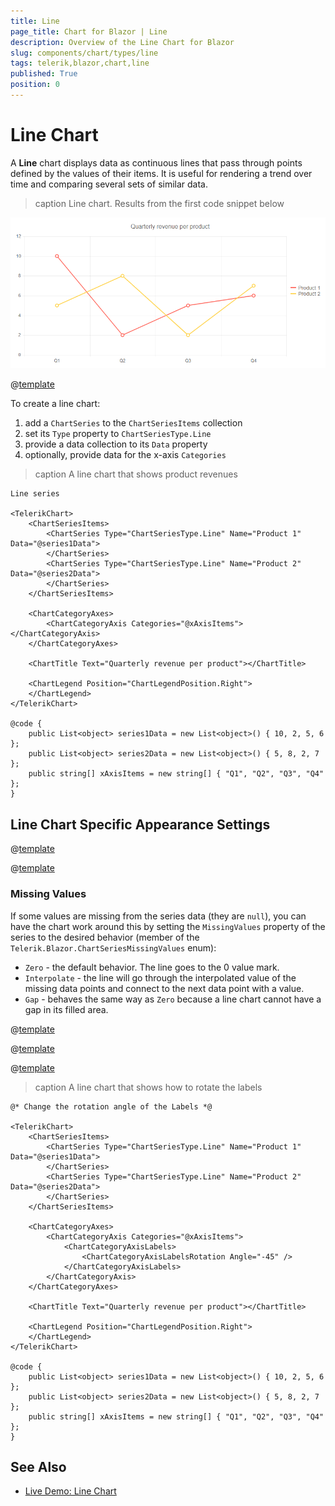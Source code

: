 ```yaml
---
title: Line
page_title: Chart for Blazor | Line
description: Overview of the Line Chart for Blazor
slug: components/chart/types/line
tags: telerik,blazor,chart,line
published: True
position: 0
---
```


# Line Chart

A **Line** chart displays data as continuous lines that pass through points defined by the values of their items. It is useful for rendering a trend over time and comparing several sets of similar data.

>caption Line chart.  Results from the first code snippet below

![](images/basic-line-chart.png)

@[template](/_contentTemplates/chart/link-to-basics.md#understand-basics-and-databinding-first)

To create a line chart:

1. add a `ChartSeries` to the `ChartSeriesItems` collection
2. set its `Type` property to `ChartSeriesType.Line`
3. provide a data collection to its `Data` property
4. optionally, provide data for the x-axis `Categories`


>caption A line chart that shows product revenues

````CSHTML
Line series

<TelerikChart>
	<ChartSeriesItems>
		<ChartSeries Type="ChartSeriesType.Line" Name="Product 1" Data="@series1Data">
		</ChartSeries>
		<ChartSeries Type="ChartSeriesType.Line" Name="Product 2" Data="@series2Data">
		</ChartSeries>
	</ChartSeriesItems>

	<ChartCategoryAxes>
		<ChartCategoryAxis Categories="@xAxisItems"></ChartCategoryAxis>
	</ChartCategoryAxes>

	<ChartTitle Text="Quarterly revenue per product"></ChartTitle>

	<ChartLegend Position="ChartLegendPosition.Right">
	</ChartLegend>
</TelerikChart>

@code {
	public List<object> series1Data = new List<object>() { 10, 2, 5, 6 };
	public List<object> series2Data = new List<object>() { 5, 8, 2, 7 };
	public string[] xAxisItems = new string[] { "Q1", "Q2", "Q3", "Q4" };
}
````



## Line Chart Specific Appearance Settings

@[template](/_contentTemplates/chart/link-to-basics.md#markers-line-scatter)

@[template](/_contentTemplates/chart/link-to-basics.md#color-line-scatter)


### Missing Values

If some values are missing from the series data (they are `null`), you can have the chart work around this by setting the `MissingValues` property of the series to the desired behavior (member of the `Telerik.Blazor.ChartSeriesMissingValues` enum):

* `Zero` - the default behavior. The line goes to the 0 value mark.
* `Interpolate` - the line will go through the interpolated value of the missing data points and connect to the next data point with a value.
* `Gap` - behaves the same way as `Zero` because a line chart cannot have a gap in its filled area.


@[template](/_contentTemplates/chart/link-to-basics.md#line-style-line)

@[template](/_contentTemplates/chart/link-to-basics.md#configurable-nested-chart-settings)

@[template](/_contentTemplates/chart/link-to-basics.md#configurable-nested-chart-settings-categorical)

>caption A line chart that shows how to rotate the labels

````CSHTML
@* Change the rotation angle of the Labels *@

<TelerikChart>
    <ChartSeriesItems>
        <ChartSeries Type="ChartSeriesType.Line" Name="Product 1" Data="@series1Data">
        </ChartSeries>
        <ChartSeries Type="ChartSeriesType.Line" Name="Product 2" Data="@series2Data">
        </ChartSeries>
    </ChartSeriesItems>

    <ChartCategoryAxes>
        <ChartCategoryAxis Categories="@xAxisItems">
            <ChartCategoryAxisLabels>
                <ChartCategoryAxisLabelsRotation Angle="-45" />
            </ChartCategoryAxisLabels>
        </ChartCategoryAxis>
    </ChartCategoryAxes>

    <ChartTitle Text="Quarterly revenue per product"></ChartTitle>

    <ChartLegend Position="ChartLegendPosition.Right">
    </ChartLegend>
</TelerikChart>

@code {
    public List<object> series1Data = new List<object>() { 10, 2, 5, 6 };
    public List<object> series2Data = new List<object>() { 5, 8, 2, 7 };
    public string[] xAxisItems = new string[] { "Q1", "Q2", "Q3", "Q4" };
}
````


## See Also

  * [Live Demo: Line Chart](https://demos.telerik.com/blazor-ui/chart/line-chart)
